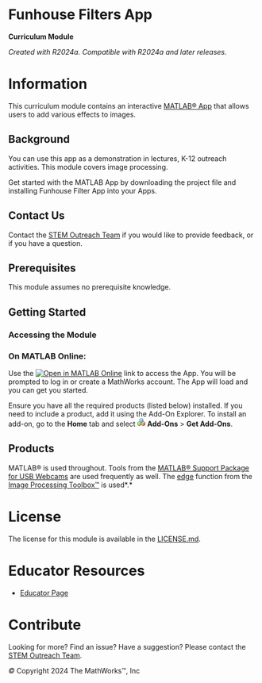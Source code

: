 
# Funhouse Filters App


**Curriculum Module**

_Created with R2024a. Compatible with R2024a and later releases._

# Information

This curriculum module contains an interactive [MATLAB® App](https://www.mathworks.com/help/matlab/creating_guis/apps-overview.html) that allows users to add various effects to images.


## Background

You can use this app as a demonstration in lectures, K\-12 outreach activities. This module covers image processing.


 Get started with the MATLAB App by downloading the project file and installing Funhouse Filter App into your Apps. 

## Contact Us

 Contact the [STEM Outreach Team](http://stemoutreach@groups.mathworks.com) if you would like to provide feedback, or if you have a question.


## Prerequisites

This module assumes no prerequisite knowledge.


## Getting Started
### Accessing the Module
### **On MATLAB Online:**

Use the [![Open in MATLAB Online](https://www.mathworks.com/images/responsive/global/open-in-matlab-online.svg)](https://matlab.mathworks.com/open/github/v1?repo=WynterJ/funfilters&project=https://github.com/WynterJ/funfilters/blob/main/Funhouse.prj) link to access the App. You will be prompted to log in or create a MathWorks account. The App will load and you can get you started.


Ensure you have all the required products (listed below) installed. If you need to include a product, add it using the Add\-On Explorer. To install an add\-on, go to the **Home** tab and select  ![image_1.png](Images/image_1.png) **Add-Ons** > **Get Add-Ons**. 


## Products

MATLAB® is used throughout. Tools from the [MATLAB® Support Package for USB Webcams](https://www.mathworks.com/matlabcentral/fileexchange/45182-matlab-support-package-for-usb-webcams?s_tid=srchtitle_support_results_1_webcam%20support%20package) are used frequently as well. The [edge](https://www.mathworks.com/help/images/ref/edge.html) function from the  [Image Processing Toolbox™](https://www.mathworks.com/products/image-processing.html?s_tid=srchtitle_site_search_1_image%20processing) is used*.*


# License

The license for this module is available in the [LICENSE.md](https://github.com/MathWorks-Teaching-Resources/REPO_NAME/blob/release/LICENSE.md).

# Educator Resources
-  [Educator Page](https://www.mathworks.com/academia/educators.html) 

# Contribute 

Looking for more? Find an issue? Have a suggestion? Please contact the [STEM Outreach Team](http://stemoutreach@groups.mathworks.com). 


 *©* Copyright 2024 The MathWorks™, Inc



